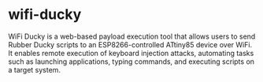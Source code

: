 # wifi-ducky
WiFi Ducky is a web-based payload execution tool that allows users to send Rubber Ducky scripts to an ESP8266-controlled ATtiny85 device over WiFi. It enables remote execution of keyboard injection attacks, automating tasks such as launching applications, typing commands, and executing scripts on a target system.
